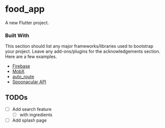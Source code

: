 # food_app

A new Flutter project.

### Built With

This section should list any major frameworks/libraries used to bootstrap your project. Leave any add-ons/plugins for the acknowledgements section. Here are a few examples.

* [Firebase](https://pub.dev/packages/firebase_core)
* [MobX](https://mobx.netlify.app/)
* [auto_route](https://pub.dev/packages/auto_route)
* [Spoonacular API](https://spoonacular.com/food-api)


<!-- ROADMAP -->
## TODOs


- [ ] Add search feature
    - [ ] with ingredients
- [ ] Add splash page
